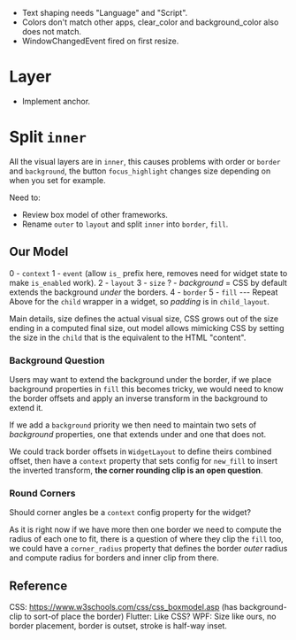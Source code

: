 * Text shaping needs "Language" and "Script".
* Colors don't match other apps, clear_color and background_color also does not match.
* WindowChangedEvent fired on first resize.

# Layer

* Implement anchor.

# Split `inner`

All the visual layers are in `inner`, this causes problems with order or `border` and `background`, the button `focus_highlight` changes
size depending on when you set for example.

Need to:

* Review box model of other frameworks.
* Rename `outer` to `layout` and split `inner` into `border`, `fill`.

## Our Model

0 - `context`
1 - `event` (allow `is_` prefix here, removes need for widget state to make `is_enabled` work).
2 - `layout`
3 - `size`
? - *background* = CSS by default extends the background *under* the borders.
4 - `border`
5 - `fill`
--- Repeat Above for the `child` wrapper in a widget, so *padding* is in `child_layout`.

Main details, size defines the actual visual size, CSS grows out of the size ending in a computed final size,
out model allows mimicking CSS by setting the size in the `child` that is the equivalent to the HTML "content".

### Background Question

Users may want to extend the background under the border, if we place background properties in `fill` this becomes tricky, 
we would need to know the border offsets and apply an inverse transform in the background to extend it.

If we add a `background` priority we then need to maintain two sets of *background* properties, one that extends under and one that does not.

We could track border offsets in `WidgetLayout` to define theirs combined offset, then have a `context` property that sets config for `new_fill`
to insert the inverted transform, **the corner rounding clip is an open question**.

### Round Corners

Should corner angles be a `context` config property for the widget?

As it is right now if we have more then one border we need to compute the radius of each one to fit, there is a question of where they
clip the `fill` too, we could have a `corner_radius` property that defines the border *outer* radius and compute radius for borders and inner
clip from there.

## Reference

CSS: https://www.w3schools.com/css/css_boxmodel.asp (has background-clip to sort-of place the border)
Flutter: Like CSS?
WPF: Size like ours, no border placement, border is outset, stroke is half-way inset.